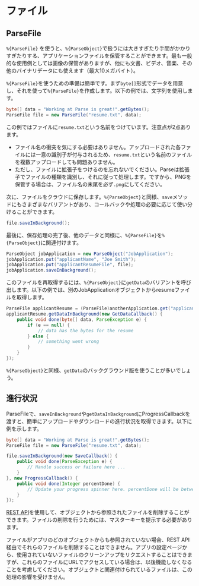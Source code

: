 # ファイル

## ParseFile

`%{ParseFile}` を使うと、`%{ParseObject}`で扱うには大きすぎたり手間がかかりすぎたりする、アプリケーションファイルを保管することができます。最も一般的な使用例としては画像の保管がありますが、他にも文書、ビデオ、音楽、その他のバイナリデータにも使えます（最大10メガバイト）。

`%{ParseFile}`を使うための準備は簡単です。まず`byte[]`形式でデータを用意し、それを使って`%{ParseFile}`を作成します。以下の例では、文字列を使用します。

```java
byte[] data = "Working at Parse is great!".getBytes();
ParseFile file = new ParseFile("resume.txt", data);
```

この例ではファイルに`resume.txt`という名前をつけています。注意点が2点あります。 

*   ファイル名の衝突を気にする必要はありません。アップロードされた各ファイルには一意の識別子が付与されるため、`resume.txt`という名前のファイルを複数アップロードしても問題ありません。
*   ただし、ファイルに拡張子をつけるのを忘れないでください。Parseは拡張子でファイルの種類を識別し、それに従って処理します。ですから、PNGを保管する場合は、ファイル名の末尾を必ず`.png`にしてください。

次に、ファイルをクラウドに保存します。`%{ParseObject}`と同様、`save`メソッドにもさまざまなバリアントがあり、コールバックや処理の必要に応じて使い分けることができます。

```java
file.saveInBackground();
```

最後に、保存処理の完了後、他のデータと同様に、`%{ParseFile}`を`%{ParseObject}`に関連付けます。

```java
ParseObject jobApplication = new ParseObject("JobApplication");
jobApplication.put("applicantName", "Joe Smith");
jobApplication.put("applicantResumeFile", file);
jobApplication.saveInBackground();
```

このファイルを再取得するには、`%{ParseObject}`に`getData`のバリアントを呼び出します。以下の例では、別のJobApplicationオブジェクトからresumeファイルを取得します。

```java
ParseFile applicantResume = (ParseFile)anotherApplication.get("applicantResumeFile");
applicantResume.getDataInBackground(new GetDataCallback() {
    public void done(byte[] data, ParseException e) {
        if (e == null) {
            // data has the bytes for the resume
        } else {
            // something went wrong
        }
    }
});
```

`%{ParseObject}`と同様、`getData`のバックグラウンド版を使うことが多いでしょう。

## 進行状況

ParseFileで、`saveInBackground`や`getDataInBackground`にProgressCallbackを渡すと、簡単にアップロードやダウンロードの進行状況を取得できます。以下に例を示します。

```java
byte[] data = "Working at Parse is great!".getBytes();
ParseFile file = new ParseFile("resume.txt", data);

file.saveInBackground(new SaveCallback() {
    public void done(ParseException e) {
        // Handle success or failure here ...
    }
}, new ProgressCallback() {
    public void done(Integer percentDone) {
        // Update your progress spinner here. percentDone will be between 0 and 100.
    }
});
```

[REST API](/docs/rest#files-deleting)を使用して、オブジェクトから参照されたファイルを削除することができます。ファイルの削除を行うためには、マスターキーを提示する必要があります。

ファイルがアプリのどのオブジェクトからも参照されていない場合、REST API経由でそれらのファイルを削除することはできません。アプリの設定ページから、使用されていないファイルのクリーンアップをリクエストすることはできますが、これらのファイルにURLでアクセスしている場合は、以後機能しなくなることを考慮してください。オブジェクトと関連付けられているファイルは、この処理の影響を受けません。
